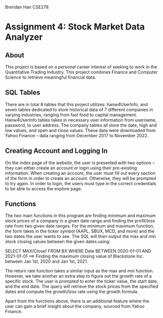 Brendan Han
CSE278
# Assignment 4: Stock Market Data Analyzer

## About
This project is based on a personal career interest of seeking to work in the Quantitative Trading Industry. This project combines Finance and Computer Science to retrieve meaningful financial data.

## SQL Tables
There are in total 8 tables that this project utilizes: hanw4UserInfo, and seven tables dedicated to store historical data of 7 different companies in varying industries, ranging from fast food to capital management. Hanw4UserInfo tables takes in necessary user information from username, password, to user address. The company tables all store the date, high and low values, and open and close values. These data were downloaded from Yahoo Finance – data ranging from December 2017 to November 2022.

## Creating Account and Logging In
On the index page of the website, the user is presented with two options – they can either create an account or login using their pre-existing information. When creating an account, the user must fill out every section of the form in order to create an account. Otherwise, they will be prompted to try again. In order to login, the users must type in the correct credentials to be able to access the explore page.

## Functions
The two main functions in this program are finding minimum and maximum stock prices of a company in a given date range and finding the profit/loss rate from two given date ranges. For the minimum and maximum function, the form takes in the ticker symbol (AAPL, SBUX, MCD, and more) and the two dates the user wants to see. The SQL will then output the max and min stock closing values between the given dates using:

SELECT MAX(Close) FROM BX WHERE Date BETWEEN 2020-01-01 AND 2021-01-01
==> Finding the maximum closing value of Blackstone Inc. between Jan 1st, 2020 and Jan 1st, 2021.

The return rate function takes a similar input as the max and min function. However, we take another an extra step to figure out the growth rate of a specific stock. The user is prompted to enter the ticker value, the start date, and the end date. The query will retrieve the stock prices from the specified dates and compute the growth/loss rate using the growth formula.

Apart from the functions above, there is an additional feature where the user can gain a brief insight about the company, sourced from Yahoo Finance.
